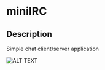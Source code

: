 # miniIRC

## Description
Simple chat client/server application


![ALT TEXT](https://drive.google.com/file/d/1KkQg7YxDLmTsAqOyldma2UzMuOwIbqgD/view?usp=sharing "Demonstration.")
